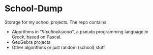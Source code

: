 # School-Dump
Storage for my school projects. The repo contains:
- Algorithms in "Ψευδογλώσσα", a pseudo programming language in Greek, based on Pascal.
- GeoGebra projects
- Other algorithms or just random (school) stuff
